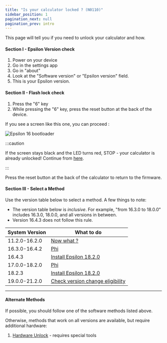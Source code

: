 ```yaml
---
title: "Is your calculator locked ? (N0110)"
sidebar_position: 1
pagination_next: null
pagination_prev: intro
---
```


This page will tell you if you need to unlock your calculator and how.

#### Section I - Epsilon Version check

1. Power on your device
2. Go in the settings app
3. Go in "about"
4. Look at the "Software version" or "Epsilon version" field.
5. This is your Epsilon version.

#### Section II - Flash lock check

1. Press the "6" key
2. While pressing the "6" key, press the reset button at the back of the device.

If you see a screen like this one, you can proceed :

![Epsilon 16 bootloader](/img/e16bl.png)

:::caution

If the screen stays black and the LED turns red, STOP - your calculator is already unlocked! Continue from [here](/docs/n0110/n0110-now-what).

:::

Press the reset button at the back of the calculator to return to the firmware.

#### Section III - Select a Method

Use the version table below to select a method. A few things to note:
  + The version table below is *inclusive*. For example, "from 16.3.0 to 18.0.0" includes 16.3.0, 18.0.0, and all versions in between.
  + Version 16.4.3 does not follow this rule.

| System Version | What to do                                                           |
|----------------|----------------------------------------------------------------------|
| 11.2.0-16.2.0  | [Now what ?](n0110-unlocked)                                         |
| 16.3.0-16.4.2  | [Phi](phi/phi)                                                           |
| 16.4.3         | [Install Epsilon 18.2.0](phi/install-epsilon-18-2-0)                     |
| 17.0.0-18.2.0  | [Phi](phi/phi)                                                           |
| 18.2.3         | [Install Epsilon 18.2.0](phi/install-epsilon-18-2-0)                     |
| 19.0.0-21.2.0  | [Check version change eligibility](phi/check-version-change-eligibility) |

---
#### Alternate Methods

If possible, you should follow one of the software methods listed above.

Otherwise, methods that work on all versions are available, but require additional hardware:

1. [Hardware Unlock](hardware/n0110-hardware-unlock) - requires special tools
